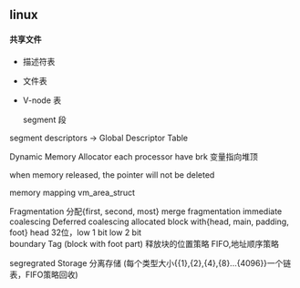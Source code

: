 ## linux 








#### 共享文件

- 描述符表

- 文件表

- V-node 表

  segment 段

segment descriptors -> Global Descriptor Table



Dynamic Memory Allocator
each processor have brk 变量指向堆顶

when memory released, the pointer will not be deleted

memory mapping 
vm_area_struct 

Fragmentation 
分配{first, second, most}
merge fragmentation
immediate coalescing
Deferred coalescing
allocated block with{head, main, padding, foot} head 32位，low 1 bit low 2 bit  
boundary Tag (block with foot part)
释放块的位置策略 FIFO,地址顺序策略

segregrated Storage 分离存储 (每个类型大小{{1},{2},{4},{8}...{4096}}一个链表，FIFO策略回收)

